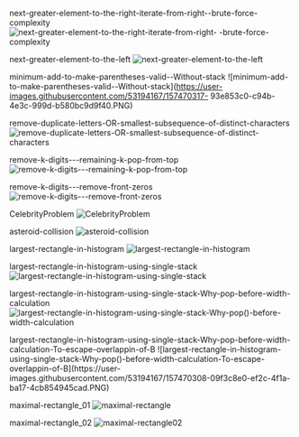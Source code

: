 next-greater-element-to-the-right-iterate-from-right--brute-force-complexity
![next-greater-element-to-the-right-iterate-from-right- -brute-force-complexity](https://user-images.githubusercontent.com/53194167/157470321-ed765513-c839-40b0-8ac4-09649d197a77.PNG)

next-greater-element-to-the-left
![next-greater-element-to-the-left](https://user-images.githubusercontent.com/53194167/157470319-8395b610-da7c-443c-b7e3-02fde2d9cf1a.PNG)

minimum-add-to-make-parentheses-valid--Without-stack
![minimum-add-to-make-parentheses-valid--Without-stack](https://user-images.githubusercontent.com/53194167/157470317-
93e853c0-c94b-4e3c-999d-b580bc9d9f40.PNG)

remove-duplicate-letters-OR-smallest-subsequence-of-distinct-characters
![remove-duplicate-letters-OR-smallest-subsequence-of-distinct-characters](https://user-images.githubusercontent.com/53194167/157470329-7b1290a7-270e-4957-8221-6909f6c299e9.PNG)

remove-k-digits---remaining-k-pop-from-top
![remove-k-digits---remaining-k-pop-from-top](https://user-images.githubusercontent.com/53194167/157470335-8bbd6c0d-2dba-4e14-a4f3-06fd6696bc80.PNG)

remove-k-digits---remove-front-zeros
![remove-k-digits---remove-front-zeros](https://user-images.githubusercontent.com/53194167/157470336-f22baaf8-3614-406b-aafa-c63429e9af55.PNG)

CelebrityProblem
![CelebrityProblem](https://user-images.githubusercontent.com/53194167/157470342-12c7fd6a-dfc0-4f18-975a-f9bea15947ae.PNG)

asteroid-collision
![asteroid-collision](https://user-images.githubusercontent.com/53194167/157470338-ed782558-63d0-43c6-9e0b-77d77ca9b31f.PNG)

largest-rectangle-in-histogram
![largest-rectangle-in-histogram](https://user-images.githubusercontent.com/53194167/157470344-b669530b-e30f-48a2-845f-13d2690b0f27.PNG)

largest-rectangle-in-histogram-using-single-stack
![largest-rectangle-in-histogram-using-single-stack](https://user-images.githubusercontent.com/53194167/157470347-6c3e2964-feca-414e-b334-049fb1d6a48b.PNG)

largest-rectangle-in-histogram-using-single-stack-Why-pop-before-width-calculation
![largest-rectangle-in-histogram-using-single-stack-Why-pop()-before-width-calculation](https://user-images.githubusercontent.com/53194167/157470349-afaee39f-04f6-42e4-ae70-4dea0018e0bc.PNG)

largest-rectangle-in-histogram-using-single-stack-Why-pop-before-width-calculation-To-escape-overlappin-of-B
![largest-rectangle-in-histogram-using-single-stack-Why-pop()-before-width-calculation-To-escape-overlappin-of-B](https://user-
images.githubusercontent.com/53194167/157470308-09f3c8e0-ef2c-4f1a-ba17-4cb854945cad.PNG)

maximal-rectangle_01
![maximal-rectangle](https://user-images.githubusercontent.com/53194167/157470313-057fb220-1240-4447-936f-59a377289c44.PNG)

maximal-rectangle_02
![maximal-rectangle02](https://user-images.githubusercontent.com/53194167/157470316-91064825-9191-41f4-bac6-f67c8dbc4809.PNG)
